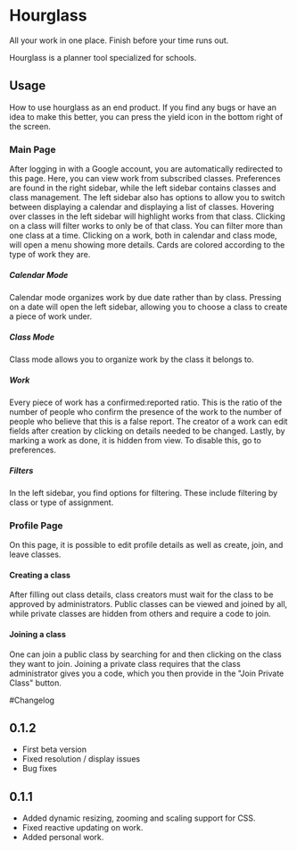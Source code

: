 # Hourglass
All your work in one place. Finish before your time runs out.

Hourglass is a planner tool specialized for schools.
## Usage
How to use hourglass as an end product.
If you find any bugs or have an idea to make this better, you can press the yield icon in the bottom right of the screen. 
### Main Page
After logging in with a Google account, you are automatically redirected to this page. Here, you can view work from subscribed classes. Preferences are found in the right sidebar, while the left sidebar contains classes and class management. The left sidebar also has options to allow you to switch between displaying a calendar and displaying a list of classes. Hovering over classes in the left sidebar will highlight works from that class. Clicking on a class will filter works to only be of that class. You can filter more than one class at a time. Clicking on a work, both in calendar and class mode, will open a menu showing more details. Cards are colored according to the type of work they are.
##### Calendar Mode
Calendar mode organizes work by due date rather than by class. Pressing on a date will open the left sidebar, allowing you to choose a class to create a piece of work under.
##### Class Mode
Class mode allows you to organize work by the class it belongs to.
##### Work
Every piece of work has a confirmed:reported ratio. This is the ratio of the number of people who confirm the presence of the work to the number of people who believe that this is a false report. The creator of a work can edit fields after creation by clicking on details needed to be changed. Lastly, by marking a work as done, it is hidden from view. To disable this, go to preferences.
##### Filters
In the left sidebar, you find options for filtering. These include filtering by class or type of assignment.
### Profile Page
On this page, it is possible to edit profile details as well as create, join, and leave classes.
#### Creating a class
After filling out class details, class creators must wait for the class to be approved by administrators. Public classes can be viewed and joined by all, while private classes are hidden from others and require a code to join.
#### Joining a class
One can join a public class by searching for and then clicking on the class they want to join. Joining a private class requires that the class administrator gives you a code, which you then provide in the "Join Private Class" button.

#Changelog

## 0.1.2
  - First beta version
  - Fixed resolution / display issues
  - Bug fixes
  
## 0.1.1
  - Added dynamic resizing, zooming and scaling support for CSS.
  - Fixed reactive updating on work.
  - Added personal work.
